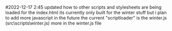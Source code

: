 #2022-12-17 2:45
updated how to other scripts and stylesheets are being loaded for the index.html
its currently only built for the winter stuff but i plan to add more javascript in the future
the current "scriptloader" is the winter.js (src\scripts\winter.js)
more in the winter.js file